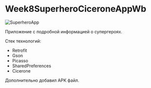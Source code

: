 # Week8SuperheroCiceroneAppWb
![SuperheroApp](https://user-images.githubusercontent.com/100588670/178143709-d283a0d6-eddb-4dbd-bb60-32dbad9d0334.png)

Приложение с подробной информацией о супергероях.

Стек технологий:
  - Retrofit
  - Gson
  - Picasso
  - SharedPreferences
  - Cicerone

Дополнительно добавил APK файл.
